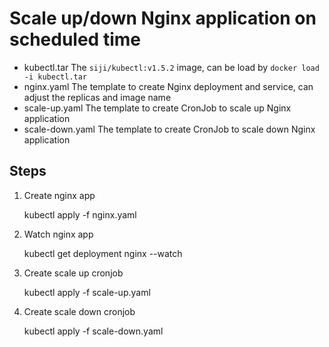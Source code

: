# Scale up/down Nginx application on scheduled time

* kubectl.tar The `siji/kubectl:v1.5.2` image, can be load by `docker load -i kubectl.tar`
* nginx.yaml The template to create Nginx deployment and service, can adjust the replicas and image name
* scale-up.yaml The template to create CronJob to scale up Nginx application
* scale-down.yaml The template to create CronJob to scale down Nginx application

## Steps

1. Create nginx app

	kubectl apply -f nginx.yaml

2. Watch nginx app

	kubectl get deployment nginx --watch

3. Create scale up cronjob

	kubectl apply -f scale-up.yaml

4. Create scale down cronjob

	kubectl apply -f scale-down.yaml
